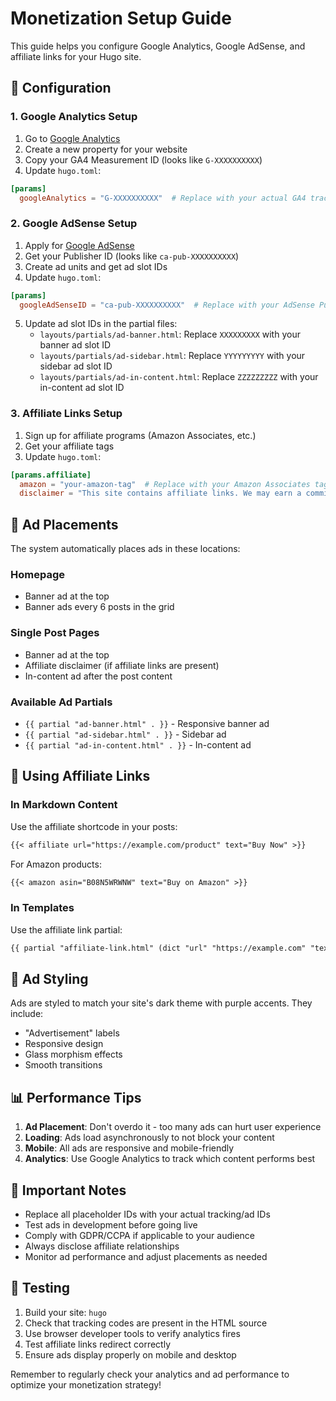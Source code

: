 # Monetization Setup Guide

This guide helps you configure Google Analytics, Google AdSense, and affiliate links for your Hugo site.

## 🔧 Configuration

### 1. Google Analytics Setup

1. Go to [Google Analytics](https://analytics.google.com/)
2. Create a new property for your website
3. Copy your GA4 Measurement ID (looks like `G-XXXXXXXXXX`)
4. Update `hugo.toml`:

```toml
[params]
  googleAnalytics = "G-XXXXXXXXXX"  # Replace with your actual GA4 tracking ID
```

### 2. Google AdSense Setup

1. Apply for [Google AdSense](https://www.google.com/adsense/)
2. Get your Publisher ID (looks like `ca-pub-XXXXXXXXXX`)
3. Create ad units and get ad slot IDs
4. Update `hugo.toml`:

```toml
[params]
  googleAdSenseID = "ca-pub-XXXXXXXXXX"  # Replace with your AdSense Publisher ID
```

5. Update ad slot IDs in the partial files:
   - `layouts/partials/ad-banner.html`: Replace `XXXXXXXXX` with your banner ad slot ID
   - `layouts/partials/ad-sidebar.html`: Replace `YYYYYYYYY` with your sidebar ad slot ID  
   - `layouts/partials/ad-in-content.html`: Replace `ZZZZZZZZZ` with your in-content ad slot ID

### 3. Affiliate Links Setup

1. Sign up for affiliate programs (Amazon Associates, etc.)
2. Get your affiliate tags
3. Update `hugo.toml`:

```toml
[params.affiliate]
  amazon = "your-amazon-tag"  # Replace with your Amazon Associates tag
  disclaimer = "This site contains affiliate links. We may earn a commission if you click on a link and make a purchase."
```

## 📍 Ad Placements

The system automatically places ads in these locations:

### Homepage
- Banner ad at the top
- Banner ads every 6 posts in the grid

### Single Post Pages
- Banner ad at the top
- Affiliate disclaimer (if affiliate links are present)
- In-content ad after the post content

### Available Ad Partials
- `{{ partial "ad-banner.html" . }}` - Responsive banner ad
- `{{ partial "ad-sidebar.html" . }}` - Sidebar ad
- `{{ partial "ad-in-content.html" . }}` - In-content ad

## 🔗 Using Affiliate Links

### In Markdown Content

Use the affiliate shortcode in your posts:

```markdown
{{< affiliate url="https://example.com/product" text="Buy Now" >}}
```

For Amazon products:

```markdown
{{< amazon asin="B08N5WRWNW" text="Buy on Amazon" >}}
```

### In Templates

Use the affiliate link partial:

```html
{{ partial "affiliate-link.html" (dict "url" "https://example.com" "text" "Click here" "Site" .Site) }}
```

## 🎨 Ad Styling

Ads are styled to match your site's dark theme with purple accents. They include:
- "Advertisement" labels
- Responsive design
- Glass morphism effects
- Smooth transitions

## 📊 Performance Tips

1. **Ad Placement**: Don't overdo it - too many ads can hurt user experience
2. **Loading**: Ads load asynchronously to not block your content
3. **Mobile**: All ads are responsive and mobile-friendly
4. **Analytics**: Use Google Analytics to track which content performs best

## 🚨 Important Notes

- Replace all placeholder IDs with your actual tracking/ad IDs
- Test ads in development before going live
- Comply with GDPR/CCPA if applicable to your audience
- Always disclose affiliate relationships
- Monitor ad performance and adjust placements as needed

## 🧪 Testing

1. Build your site: `hugo`
2. Check that tracking codes are present in the HTML source
3. Use browser developer tools to verify analytics fires
4. Test affiliate links redirect correctly
5. Ensure ads display properly on mobile and desktop

Remember to regularly check your analytics and ad performance to optimize your monetization strategy!